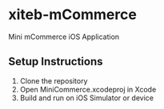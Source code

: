 # xiteb-mCommerce
Mini mCommerce iOS Application


## Setup Instructions
1. Clone the repository
2. Open MiniCommerce.xcodeproj in Xcode
3. Build and run on iOS Simulator or device
